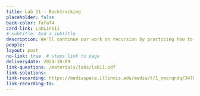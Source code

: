 ```yaml
---
title: Lab 11 - Backtracking
placeholder: false
back-color: fafaf4
card-link: LabLink11
# subtitle: And a subtitle
description: We'll continue our work on recursion by practicing how to use backtracking to create optimal recursions. Special emphasis on writing recurrences.
people:
layout: post
no-link: true  # stops link to page 
deliverydate: 2024-10-09
link-questions: /materials/labs/lab11.pdf
link-solutions: 
link-recording: https://mediaspace.illinois.edu/media/t/1_xmzrqndq/347892222
link-recording-ta:
---
```










